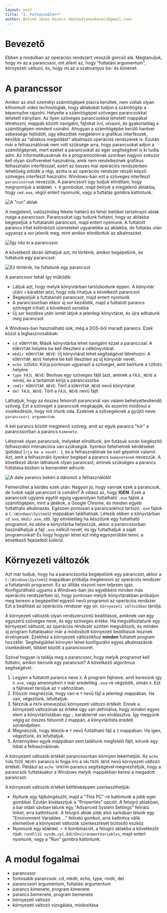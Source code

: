 ```yaml
---
layout: post
title: "3. Felhasználó++"
author: Botond János Kovács <botondjanoskovacs@gmail.com>
---
```


# Bevezető

Ebben a modulban az operációs rendszert vesszük górcső alá. Megtanuljuk, hogy mi az a 
parancssor, mit jelent az, hogy "futtatási argumentum", környezeti változó, és, hogy mi
az a szabványos be- és kimenet.

# A parancssor

Amikor az első személyi számítógépek piacra kerültek, nem voltak olyan kifinomult videó
technológiák, hogy ablakokat tudjon a számítógép a képernyőre rajzolni. Helyette a számítógépet
szöveges parancsokkal lehetett irányítani. Az ilyen szöveges parancsokkal lehetett mappákat
létrehozni, mappák között navigálni, fájlokat írni, olvasni, és gyakorlatilag a számítógépen
mindent csinálni. Ahogyan a számítógépbe kerülő hardver sebessége fejlődött, úgy elkezdtek
megjelenni a grafikus interfészek, később az "ablakos megoldást" alkalmazó operációs rendszerek
is. Ezután már a felhasználónak nem volt szüksége arra, hogy parancsokat adjon a számítógépnek,
mert ezeket a parancsokat az egér segítségével is ki tudta adni. Az informatikusoknak és a 
programozóknak azonban nagyon sokszor kell olyan szoftvereket használnia, amik nem rendelkeznek
grafikus felhasználói interfésszel, ezért az összes mai operációs rendszerben lehetőség adódik
a régi, azóta is az operációs rendszer részét képző szöveges interfészt használni. Windows-ban
ezt a szöveges interfészt `parancssornak` nevezzük. A parancssort úgy tudjuk elindítani, hogy
megnyomjuk a `WINDOWS + R` gombokat, majd beírjuk a megjelenő ablakba, hogy `cmd.exe`, végül
entert nyomunk, vagy a futtatás gombra kattintunk.

![A "run" ablak]({{site.url}}{{site.baseurl}}/assets/images/module-3/figure-1-run-dialog.png)

A megjelenő, valószínüleg fekete hátterű és fehér betűket tartalmazó ablak maga a parancssor.
Parancsokat úgy tudunk futtatni, hogy az ablakba begépeljük a futtatandó parancsot, majd
entert nyomunk. A futtatott parancs írhat különböző üzeneteket ugyanebbe az ablakba, de futtatás
után ugyanaz a sor jelenik meg, mint amikor elindítottuk az alkalmazást.

![Így néz ki a parancssor]({{site.url}}{{site.baseurl}}/assets/images/module-3/figure-2-cmd-window.png)

A következő ábrán láthatjuk azt, mi történik, amikor begépelünk, és futtatunk egy parancsot:

![Ez történik, ha futtatunk egy parancsot]({{site.url}}{{site.baseurl}}/assets/images/module-3/figure-3-cmd-after-running-a-command.png)

A parancssor tehát így működik:

* Látjuk azt, hogy melyik könyvtárban tartózkodunk éppen. A könyvtár utáni `>` karakter jelzi, hogy
  oda írhatjuk a következő parancsot
* Begépeljük a futtatandó parancsot, majd entert nyomunk
* A parancssorban ekkor új sor kezdődik, majd a futtatott parancs szöveget ír(hat) a következő
sorokba
* Új sor kezdése után ismét látjuk a jelenlegi könyvtárat, és újra adhatunk meg parancsot

A Windows-ban használható sok, még a DOS-ból maradt parancs. Ezek közül a leghasznosabbak:

* `cd KÖNYVTÁR`: Másik könyvtárba lehet navigálni ezzel a paranccsal. A `KÖNYVTÁR` helyére 
  be kell illeszteni a célkönyvtárat.
* `mkdir KÖNYVTÁR_NEVE`: Új könyvtárat lehet segítségével létrehozni. A `KÖNYVTÁR_NEVE` helyére
  be kell illeszteni az új könyvtár nevét.
* `echo SZÖVEG`: Kiírja pontosan ugyanazt a szöveget, amit beírtunk a `SZÖVEG` helyére
* `type FÁJL_NEVE`: Beolvas egy szöveges fájlt (azt, aminek a `FÁJL_NEVE` a neve), és a tartalmát
  kiírja a parancssorba
* `rmdir KÖNYVTÁR_NEVE`: Törli a `KÖNYVTÁR_NEVE` nevű könyvtárat
* `del FÁJL_NEVE`: Törli a `FÁJL_NEVE` nevű fájlt

Láthatjuk, hogy az összes felsorolt parancsnál van valami behelyettesítendő szöveg. Ezt a szöveget
a parancsok megkapják, és aszerint módosul a viselkedésük, hogy mit írtunk oda. Ezeknek a szövegeknek
a gyűjtő neve: `parancssori argumentum`.

A két parancs között megjelenő szöveg, amit az egyik parancs "kiír" a parancssorban a parancs `kimenete`.

Léteznek olyan parancsok, melyeket elindítunk, ám futásuk során kiegészítő felhasználói interakcióra
van szükségük. Ilyenkor feltehetnek kérdéseket (például `Írja be a nevét: `), és a felhasználónak
be kell gépelnie valamit. Azt, amit a felhasználó ilyenkor begépel a parancs `bemenetének` nevezzük.
A következő ábrán láthatunk olyan parancsot, aminek szükséges a parancs futtatása közben is bemenetet
adnunk:

![A date parancs bekéri a dátumot a felhasználótól]({{site.url}}{{site.baseurl}}/assets/images/module-3/figure-4-date-command.png)

Felmerülhet a kérdés ezek után: Nagyon jó, hogy vannak ezek a parancsok, de tudok saját parancsot is 
csinálni? A válasz az, hogy **IGEN**. Ezek a parancsok ugyanis egytől egyig ugyanolyan futtatható
`.exe` fájlok a számítógépen, mint a játékok, a Google Chrome, és minden egyéb futtatható alkalmazás.
Egészen pontosan a parancsokhoz tartozó `.exe` fájlok a `C:\Windows\System32` mappában találhatóak.
Létezik ebben a könyvtárban `cd.exe`, `mkdir.exe`, stb. Így elméletileg ha készítünk egy futtatható
programot, és ebbe a könyvtárba helyezzük, akkor a parancssorban használhatjuk a fájl `.exe` nélküli
nevét, és így futtathatjuk a saját programunkat! És hogy hogyan lehet ezt még egyszerűbbé tenni, a
következő fejezetből kiderül.

# Környezeti változók

Azt már tudjuk, hogy ha a parancssorba begépelünk egy parancsot, akkor a `C:\Windows\System32` mappában
próbálja megkeresni az operációs rendszer a futtatandó programot. Ez az állítás viszont nem teljesen igaz.
Konfigurálható ugyanis a Windows-ban (és egyébként minden más operációs rendszerben is), hogy pontosan
melyik könyvtárakban próbáljon meg keresni a begépelttel egyező nevű programot az operációs rendszer.
Ezt a beállítást az operációs rendszer egy ún. `környezeti változóban` tárolja.

A környezeti változók olyan rendszerszintű beállítások, amiknek van egy egyszerű szöveges neve, és egy
szöveges értéke. Ha megváltoztatunk egy környezeti változót, az operációs rendszer szinten megváltozik,
és minden új program futtatásakor már a módosított környezeti beállítások lesznek érvényesek. Ezekhez
a környezeti változókhoz **minden** futtatott program hozzáfér. Segítségükkel könnyen lehet konfigurálni
egyes alkalmazások viselkedését, többet között a parancssorét.

Szóval hogyan is találja meg a parancssor, hogy melyik programot kell futtatni, amikor beírunk egy 
parancsot? A következő algoritmus segítségével:

1. Legyen a futtatott parancs neve `X`. A program fájlneve, amit keresünk így `X.exe`, vagy amennyiben
   `X` már eredetileg `.exe`-re végződik, simán `X`. Ezt a fájlnevet tároljuk az `Y` változóban.
2. Először megnézzük, hogy van-e `Y` nevű fájl a jelenlegi mappában. Ha van, végeztünk, lefuttatjuk.
3. Nézzük a `PATH` elnevezésű környezeti változó értékét. Ennek a környezeti változónak az értéke úgy
   van definiálva, hogy minden egyes elem a könyvtárlistában egy `;` karakterrel van elválasztva. Így
   megyünk végig az összes felsorolt `Z` mappán, a könyvtárlista eredeti sorrendjében.
4. Megnézzük, hogy létezik-e `Y` nevű futtatható fájl a `Z` mappában. Ha igen, végeztünk, és lefuttatjuk.
5. Amennyiben egyik mappában sem találtunk megfelelő fájlt, kiírunk egy hibát a felhasználónak.

A környezeti változók értékét parancssorban könnyen lekérhetjük. Az `echo %VÁLTOZÓ_NEVE%` parancs ki
fogja írni a `VÁLTOZÓ_NEVE` nevű környezeti változó értékét. Például az `echo %PATH%` parancs segítségével
megnézhetjük, hogy a parancsok futtatásakor a Windows melyik mappákban keresi a megadott parancsot.

A környezeti változók értékét kétféleképpen szerkeszthetjük:

* Nyitunk egy fájlböngészőt, majd a "This PC"-re kattintunk a jobb egér gombbal. Ezután kiválasztjuk a 
  "Properties" opciót. A felugró ablakban, a bal oldali sávban látunk egy "Advanced System Settings" 
  feliratú linket, arra kattintsunk. A felugró ablak jobb alsó sarkában látunk egy "Environment Variables ..."
  feliratú gombot, arra kattintva válik elérhetővé a környezeti változók szerkesztését biztosító eszköz
* Nyomunk egy `WINDOWS + R` kombinációt, a felugró ablakba a következőt írjuk: `rundll32 sysdm.cpl,EditEnvironmentVariables`,
  majd entert nyomunk, vagy a "Run" gombra kattintunk.

# A modul fogalmai

* parancssor
* fontosabb parancsok: cd, mkdir, echo, type, rmdir, del
* parancssori argumentum, futtatási argumentum
* parancs kimenete, program kimenete
* parancs bemenete, program bemenete
* környezeti változó
* környezeti változó vizsgálata, módosítása
